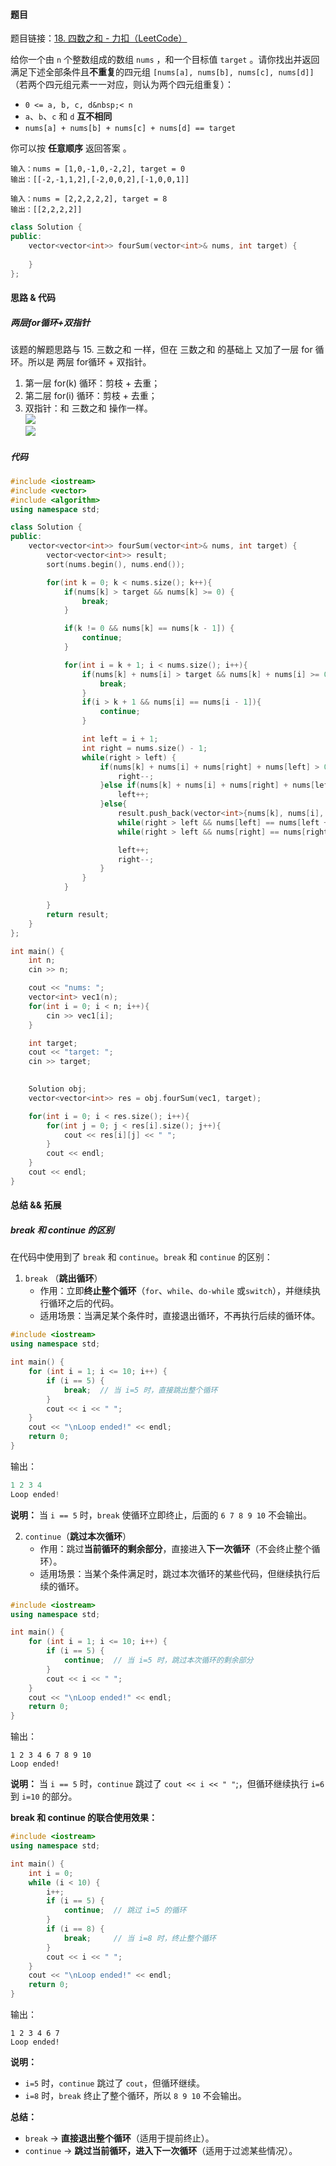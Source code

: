 <h4 id="avI18">题目</h4>

题目链接：[18. 四数之和 - 力扣（LeetCode）](https://leetcode.cn/problems/4sum/description/)

给你一个由 `n` 个整数组成的数组 `nums` ，和一个目标值 `target` 。请你找出并返回满足下述全部条件且**不重复**的四元组 `[nums[a], nums[b], nums[c], nums[d]]` （若两个四元组元素一一对应，则认为两个四元组重复）：

+ `0 <= a, b, c, d&nbsp;< n`
+ `a`、`b`、`c` 和 `d` **互不相同**
+ `nums[a] + nums[b] + nums[c] + nums[d] == target`

你可以按 **任意顺序** 返回答案 。

```plain
输入：nums = [1,0,-1,0,-2,2], target = 0
输出：[[-2,-1,1,2],[-2,0,0,2],[-1,0,0,1]]
```

```plain
输入：nums = [2,2,2,2,2], target = 8
输出：[[2,2,2,2]]
```

```cpp
class Solution {
public:
    vector<vector<int>> fourSum(vector<int>& nums, int target) {
        
    }
};
```



<h4 id="Y2RQt">思路 & 代码</h4>
<h5 id="WxuXk">两层for循环+双指针</h5>

该题的解题思路与 15. 三数之和 一样，但在 三数之和 的基础上 又加了一层 for 循环。所以是 两层 for循环 + 双指针。

1. 第一层 for(k) 循环：剪枝 + 去重；
2. 第二层 for(i) 循环：剪枝 + 去重；
3. 双指针：和 三数之和 操作一样。  
![](http://cdn.notes.kamacoder.com/539b4239-0727-41c9-bde3-69efa00b7637.png)  
![](http://cdn.notes.kamacoder.com/ef8e3229-9807-488b-a240-850a25833a51.png)

<h5 id="dvjxt">代码</h5>

```cpp
#include <iostream>
#include <vector>
#include <algorithm>
using namespace std;

class Solution {
public:
    vector<vector<int>> fourSum(vector<int>& nums, int target) {
        vector<vector<int>> result;
        sort(nums.begin(), nums.end());

        for(int k = 0; k < nums.size(); k++){
            if(nums[k] > target && nums[k] >= 0) {
                break;
            }

            if(k != 0 && nums[k] == nums[k - 1]) {
                continue;
            }

            for(int i = k + 1; i < nums.size(); i++){
                if(nums[k] + nums[i] > target && nums[k] + nums[i] >= 0){
                    break;
                }
                if(i > k + 1 && nums[i] == nums[i - 1]){
                    continue;
                }

                int left = i + 1;
                int right = nums.size() - 1;
                while(right > left) {
                    if(nums[k] + nums[i] + nums[right] + nums[left] > 0){
                        right--;
                    }else if(nums[k] + nums[i] + nums[right] + nums[left] < 0){
                        left++;
                    }else{
                        result.push_back(vector<int>{nums[k], nums[i], nums[left],nums[right]});
                        while(right > left && nums[left] == nums[left + 1]) left++;
                        while(right > left && nums[right] == nums[right - 1]) right--;

                        left++;
                        right--;
                    }
                }
            }

        }
        return result;
    }
};

int main() {
    int n;
    cin >> n;

    cout << "nums: ";
    vector<int> vec1(n);
    for(int i = 0; i < n; i++){
        cin >> vec1[i];
    }

    int target;
    cout << "target: ";
    cin >> target;
    

    Solution obj;
    vector<vector<int>> res = obj.fourSum(vec1, target);

    for(int i = 0; i < res.size(); i++){
        for(int j = 0; j < res[i].size(); j++){
            cout << res[i][j] << " ";
        }
        cout << endl;
    }
    cout << endl;
}
```

<h4 id="KOz74">总结 && 拓展</h4>
<h5 id="kwSBq">break 和 continue 的区别</h5>

在代码中使用到了 `break` 和 `continue`。`break` 和 `continue` 的区别：

1. `break` （**跳出循环**）
    - 作用：立即**终止整个循环**（`for`、`while`、`do-while` 或`switch`），并继续执行循环之后的代码。
    - 适用场景：当满足某个条件时，直接退出循环，不再执行后续的循环体。

```cpp
#include <iostream>
using namespace std;

int main() {
    for (int i = 1; i <= 10; i++) {
        if (i == 5) {
            break;  // 当 i=5 时，直接跳出整个循环
        }
        cout << i << " ";
    }
    cout << "\nLoop ended!" << endl;
    return 0;
}
```

输出：

```cpp
1 2 3 4 
Loop ended!
```

**说明：** 当 `i == 5` 时，`break` 使循环立即终止，后面的 `6 7 8 9 10` 不会输出。

2. `continue`（**跳过本次循环**）
    - 作用：跳过**当前循环的剩余部分**，直接进入**下一次循环**（不会终止整个循环）。
    - 适用场景：当某个条件满足时，跳过本次循环的某些代码，但继续执行后续的循环。

```cpp
#include <iostream>
using namespace std;

int main() {
    for (int i = 1; i <= 10; i++) {
        if (i == 5) {
            continue;  // 当 i=5 时，跳过本次循环的剩余部分
        }
        cout << i << " ";
    }
    cout << "\nLoop ended!" << endl;
    return 0;
}
```

输出：

```plain
1 2 3 4 6 7 8 9 10 
Loop ended!
```

**说明：** 当 `i == 5` 时，`continue` 跳过了 `cout << i << " "`;，但循环继续执行 `i=6` 到 `i=10` 的部分。

**break 和 continue 的联合使用效果：**

```cpp
#include <iostream>
using namespace std;

int main() {
    int i = 0;
    while (i < 10) {
        i++;
        if (i == 5) {
            continue;  // 跳过 i=5 的循环
        }
        if (i == 8) {
            break;     // 当 i=8 时，终止整个循环
        }
        cout << i << " ";
    }
    cout << "\nLoop ended!" << endl;
    return 0;
}
```

输出：

```plain
1 2 3 4 6 7 
Loop ended!
```

**说明：**

+ `i=5` 时，`continue` 跳过了 `cout`，但循环继续。
+ `i=8` 时，`break` 终止了整个循环，所以 `8 9 10` 不会输出。

**总结：**

+ `break` → **直接退出整个循环**（适用于提前终止）。
+ `continue` → **跳过当前循环，进入下一次循环**（适用于过滤某些情况）。

